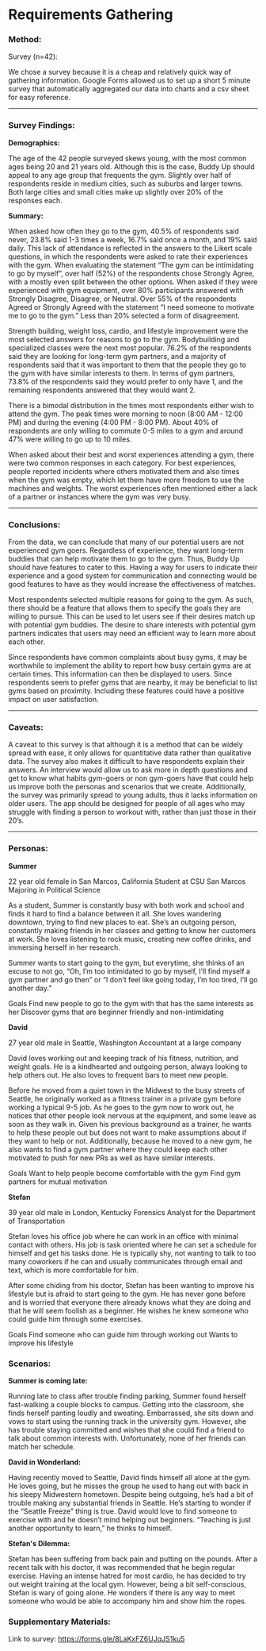 # Requirements Gathering

### Method:

Survey (n=42):

We chose a survey because it is a cheap and relatively quick way of gathering information. Google Forms allowed us to set up a short 5 minute survey that automatically aggregated our data into charts and a csv sheet for easy reference. 
___
### Survey Findings:

__Demographics:__

The age of the 42 people surveyed skews young, with the most common ages being 20 and 21 years old. Although this is the case, Buddy Up should appeal to any age group that frequents the gym. Slightly over half of respondents reside in medium cities, such as suburbs and larger towns. Both large cities and small cities make up slightly over 20% of the responses each. 

__Summary:__

When asked how often they go to the gym, 40.5% of respondents said never, 23.8% said 1-3 times a week, 16.7% said once a month, and 19% said daily. This lack of attendance is reflected in the answers to the Likert scale questions, in which the respondents were asked to rate their experiences with the gym. When evaluating the statement “The gym can be intimidating to go by myself”, over half (52%) of the respondents chose Strongly Agree, with a mostly even split between the other options. When asked if they were experienced with gym equipment, over 80% participants answered with Strongly Disagree, Disagree, or Neutral. Over 55% of the respondents Agreed or Strongly Agreed with the statement “I need someone to motivate me to go to the gym.” Less than 20% selected a form of disagreement. 

Strength building, weight loss, cardio, and lifestyle improvement were the most selected answers for reasons to go to the gym. Bodybuilding and specialized classes were the next most popular. 76.2% of the respondents said they are looking for long-term gym partners, and a majority of respondents said that it was important to them that the people they go to the gym with have similar interests to them. In terms of gym partners, 73.8% of the respondents said they would prefer to only have 1, and the remaining respondents answered that they would want 2. 

There is a bimodal distribution in the times most respondents either wish to attend the gym. The peak times were morning to noon (8:00 AM - 12:00 PM) and during the evening (4:00 PM - 8:00 PM). About 40% of respondents are only willing to commute 0-5 miles to a gym and around 47% were willing to go up to 10 miles. 

When asked about their best and worst experiences attending a gym, there were two common responses in each category. For best experiences, people reported incidents where others motivated them and also times when the gym was empty, which let them have more freedom to use the machines and weights. The worst experiences often mentioned either a lack of a partner or instances where the gym was very busy.
___
### Conclusions:

From the data, we can conclude that many of our potential users are not experienced gym goers. Regardless of experience, they want long-term buddies that can help motivate them to go to the gym. Thus, Buddy Up should have features to cater to this. Having a way for users to indicate their experience and a good system for communication and connecting would be good features to have as they would increase the effectiveness of matches.

Most respondents selected multiple reasons for going to the gym. As such, there should be a feature that allows them to specify the goals they are willing to pursue. This can be used to let users see if their desires match up with potential gym buddies. The desire to share interests with potential gym partners indicates that users may need an efficient way to learn more about each other.

Since respondents have common complaints about busy gyms, it may be worthwhile to implement the ability to report how busy certain gyms are at certain times. This information can then be displayed to users. Since respondents seem to prefer gyms that are nearby, it may be beneficial to list gyms based on proximity. Including these features could have a positive impact on user satisfaction.
___
### Caveats:

A caveat to this survey is that although it is a method that can be widely spread with ease, it only allows for quantitative data rather than qualitative data. The survey also makes it difficult to have respondents explain their answers. An interview would allow us to ask more in depth questions and get to know what habits gym-goers or non gym-goers have that could help us improve both the personas and scenarios that we create. Additionally, the survey was primarily spread to young adults, thus it lacks information on older users. The app should be designed for people of all ages who may struggle with finding a person to workout with, rather than just those in their 20’s. 
___
### Personas:

__Summer__

22 year old female in San Marcos, California
Student at CSU San Marcos
Majoring in Political Science

As a student, Summer is constantly busy with both work and school and finds it hard to find a balance between it all. She loves wandering downtown, trying to find new places to eat. She’s an outgoing person, constantly making friends in her classes and getting to know her customers at work. She loves listening to rock music, creating new coffee drinks, and immersing herself in her research. 

Summer wants to start going to the gym, but everytime, she thinks of an excuse to not go, “Oh, I’m too intimidated to go by myself, I’ll find myself a gym partner and go then” or “I don’t feel like going today, I’m too tired, I’ll go another day.”

Goals
Find new people to go to the gym with that has the same interests as her
Discover gyms that are beginner friendly and non-intimidating

__David__

27 year old male in Seattle, Washington
Accountant at a large company

David loves working out and keeping track of his fitness, nutrition, and weight goals. He is a kindhearted and outgoing person, always looking to help others out. He also loves to frequent bars to meet new people.

Before he moved from a quiet town in the Midwest to the busy streets of Seattle, he originally worked as a fitness trainer in a private gym before working a typical 9-5 job. As he goes to the gym now to work out, he notices that other people look nervous at the equipment, and some leave as soon as they walk in. Given his previous background as a trainer, he wants to help these people out but does not want to make assumptions about if they want to help or not. Additionally, because he moved to a new gym, he also wants to find a gym partner where they could keep each other motivated to push for new PRs as well as have similar interests. 

Goals
Want to help people become comfortable with the gym
Find gym partners for mutual motivation

__Stefan__

39 year old male in London, Kentucky
Forensics Analyst for the Department of Transportation

Stefan loves his office job where he can work in an office with minimal contact with others. His job is task oriented where he can set a schedule for himself and get his tasks done. He is typically shy, not wanting to talk to too many coworkers if he can and usually communicates through email and text, which is more comfortable for him. 

After some chiding from his doctor, Stefan has been wanting to improve his lifestyle but is afraid to start going to the gym. He has never gone before and is worried that everyone there already knows what they are doing and that he will seem foolish as a beginner. He wishes he knew someone who could guide him through some exercises.

Goals
Find someone who can guide him through working out
Wants to improve his lifestyle

### Scenarios:

__Summer is coming late:__

Running late to class after trouble finding parking, Summer found herself fast-walking a couple blocks to campus. Getting into the classroom, she finds herself panting loudly and sweating. Embarrassed, she sits down and vows to start using the running track in the university gym. However, she has trouble staying committed and wishes that she could find a friend to talk about common interests with. Unfortunately, none of her friends can match her schedule.

__David in Wonderland:__

Having recently moved to Seattle, David finds himself all alone at the gym. He loves going, but he misses the group he used to hang out with back in his sleepy Midwestern hometown. Despite being outgoing, he’s had a bit of trouble making any substantial friends in Seattle. He’s starting to wonder if the “Seattle Freeze” thing is true. David would love to find someone to exercise with and he doesn’t mind helping out beginners. “Teaching is just another opportunity to learn,” he thinks to himself.

__Stefan's Dilemma:__

Stefan has been suffering from back pain and putting on the pounds. After a recent talk with his doctor, it was recommended that he begin regular exercise. Having an intense hatred for most cardio, he has decided to try out weight training at the local gym. However, being a bit self-conscious, Stefan is wary of going alone. He wonders if there is any way to meet someone who would be able to accompany him and show him the ropes.

### Supplementary Materials:

Link to survey: https://forms.gle/8LaKxFZ6UJqJS1ku5
